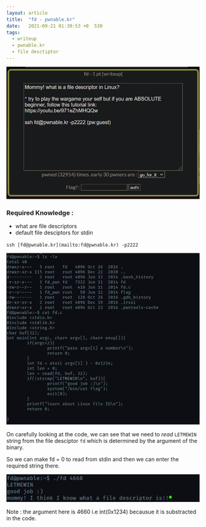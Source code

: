```yaml
---
layout: article
title:  "fd - pwnable.kr"
date:   2021-09-21 01:30:53 +0  530
tags:
  - writeup
  - pwnable.kr
  - file desctiptor
---
```


![Untitled](/assets/images/posts/fd//Untitled.png)

### Required Knowledge :

- what are file descriptors
- default file desciptors for stdin

`ssh [fd@pwnable.kr](mailto:fd@pwnable.kr) -p2222`

![Untitled](/assets/images/posts/fd//Untitled%201.png)

On carefully looking at the code, we can see that we need to *read* `LETMEWIN` string from the file desciptor `fd` which is determined by the argument of the binary.

So we can make fd = 0 to read from stdin and then we can enter the required string there.

![Untitled](/assets/images/posts/fd//Untitled%202.png)

Note : the argument here is 4660 i.e int(0x1234) becausue it is substracted in the code.